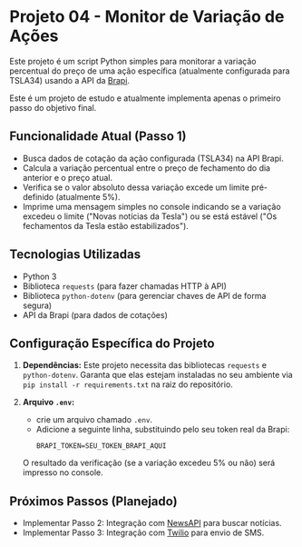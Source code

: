# Projeto 04 - Monitor de Variação de Ações

Este projeto é um script Python simples para monitorar a variação percentual do preço de uma ação específica (atualmente configurada para TSLA34) usando a API da [Brapi](https://brapi.dev/).

Este é um projeto de estudo e atualmente implementa apenas o primeiro passo do objetivo final.

## Funcionalidade Atual (Passo 1)

* Busca dados de cotação da ação configurada (TSLA34) na API Brapi.
* Calcula a variação percentual entre o preço de fechamento do dia anterior e o preço atual.
* Verifica se o valor absoluto dessa variação excede um limite pré-definido (atualmente 5%).
* Imprime uma mensagem simples no console indicando se a variação excedeu o limite ("Novas notícias da Tesla") ou se está estável ("Os fechamentos da Tesla estão estabilizados").

## Tecnologias Utilizadas

* Python 3
* Biblioteca `requests` (para fazer chamadas HTTP à API)
* Biblioteca `python-dotenv` (para gerenciar chaves de API de forma segura)
* API da Brapi (para dados de cotações)

## Configuração Específica do Projeto

1.  **Dependências:** Este projeto necessita das bibliotecas `requests` e `python-dotenv`. Garanta que elas estejam instaladas no seu ambiente via `pip install -r requirements.txt` na raiz do repositório.

2.  **Arquivo `.env`:**
    * crie um arquivo chamado `.env`.
    * Adicione a seguinte linha, substituindo pelo seu token real da Brapi:
        ```dotenv
        BRAPI_TOKEN=SEU_TOKEN_BRAPI_AQUI
        ```
    O resultado da verificação (se a variação excedeu 5% ou não) será impresso no console.

## Próximos Passos (Planejado)

* Implementar Passo 2: Integração com [NewsAPI](https://newsapi.org/) para buscar notícias.
* Implementar Passo 3: Integração com [Twilio](https://www.twilio.com/) para envio de SMS.